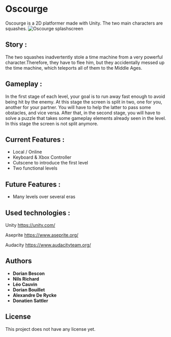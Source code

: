 ﻿# Oscourge

Oscourge is a 2D platformer made with Unity. The two main characters are squashes. 
![Oscourge splashscreen](https://github.com/bscnd/oscourge/blob/master/oscourge_documents/SplashScreen.png)

## Story :
The two squashes inadvertently stole a time machine from a very powerful character.Therefore, they have to flee him, but they accidentally messed up the time machine, which teleports all of them to the Middle Ages.

## Gameplay :
In the first stage of each level, your goal is to run away fast enough to avoid being hit by the enemy. At this stage the screen is split in two, one for you, another for your partner. You will have to help the latter to pass some obstacles, and vice versa. After that, in the second stage, you will have to solve a puzzle that takes some gameplay elements already seen in the level. In this stage the screen is not split anymore.

## Current Features :
* Local / Online
* Keyboard & Xbox Controller
* Cutscene to introduce the first level
* Two functional levels

## Future Features :
* Many levels over several eras

## Used technologies :

Unity <https://unity.com/>

Aseprite <https://www.aseprite.org/>

Audacity <https://www.audacityteam.org/>

## Authors
* **Dorian Bescon**
* **Nils Richard**
* **Léo Cauvin**
* **Dorian Bouillet**
* **Alexandre De Rycke**
* **Donatien Sattler**

## License

This project does not have any license yet.
